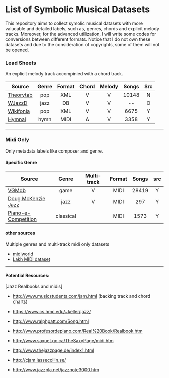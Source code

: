 # List of Symbolic Musical Datasets

This repository aims to collect symolic musical datasets with more valucable and detailed labels, such as, genres, chords and explicit melody tracks. Moreover, for the advanced utilization, I will write some codes for conversions between different formats. Notice that I do not own these datasets and due to the consideration of copyrights, some of them will not be opened.



### Lead Sheets
An explicit melody track accompinied with a chord track.

| Source                | Genre      | Format | Chord | Melody | Songs  | Src  |
|-----------------------|:----------:|:------:|:-----:|:------:|:------:|:----:|
| [Theorytab]           |  pop       |   XML  |   V   |   V    | 10148  |  N   |
| [WJazzD]              |  jazz      |   DB   |   V   |   V    |   --   |  O   |
| [Wikifonia]           |  pop       |   XML  |   V   |   V    |  6675  |  Y   |
| [Hymnal]              |  hymn      |   MIDI |   Δ   |   V    |  3358  |  Y

--------------

### Midi Only
Only metadata labels like composer and genre.

#### Specific Genre

| Source                | Genre      | Multi-track | Format |Songs  | src |
|-----------------------|:----------:|:-----------:|:------:|:------:|:---:|
| [VGMdb]               |  game      |      V      |  MIDI  | 28419  |  Y  |
| [Doug McKenzie Jazz]  |  jazz      |      V      |  MIDI  |  297   |  Y  |
| [Piano-e-Competition] |  classical |             |  MIDI  | 1573   |  Y  |

#### other sources
Multiple genres and multi-track midi only datasets
* [midiworld]
* [Lakh MIDI dataset]



[Theorytab]: https://www.hooktheory.com/theorytab
[Hymnal]: https://www.hymnal.net/en/home
[Wikifonia]: http://www.wikifonia.org/
[Piano-e-Competition]: http://www.piano-e-competition.com
[WJazzD]: http://jazzomat.hfm-weimar.de/dbformat/dboverview.html
[midiworld]: http://www.midiworld.com
[VGMdb]: https://www.vgmusic.com
[Doug McKenzie Jazz]: http://bushgrafts.com/wp/
[Lakh MIDI dataset]: http://colinraffel.com/projects/lmd/

--------------

#### Potential Resources:
[Jazz Realbooks and midis]
* http://www.musicstudents.com/jam.html (backing track and chord charts)


* https://www.cs.hmc.edu/~keller/jazz/
* http://www.ralphpatt.com/Song.html
* http://www.profesordepiano.com/Real%20Book/Realbook.htm
* http://www.saxuet.qc.ca/TheSaxyPage/midi.htm
* http://www.thejazzpage.de/index1.html
* http://cjam.lassecollin.se/
* http://www.jazzpla.net/jazznote3000.htm